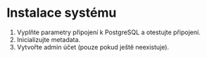 # Instalace systému
1. Vyplňte parametry připojení k PostgreSQL a otestujte připojení.
2. Inicializujte metadata.
3. Vytvořte admin účet (pouze pokud ještě neexistuje).

